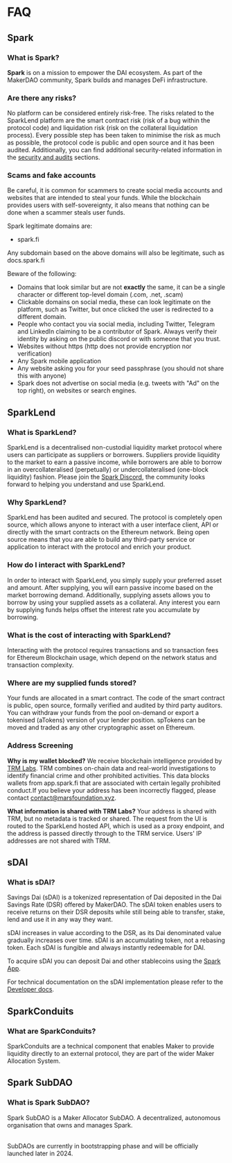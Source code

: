 # FAQ

## Spark

### What is Spark?

**Spark** is on a mission to empower the DAI ecosystem. As part of the MakerDAO community, Spark builds and manages DeFi infrastructure.

### Are there any risks?

No platform can be considered entirely risk-free. The risks related to the SparkLend platform are the smart contract risk (risk of a bug within the protocol code) and liquidation risk (risk on the collateral liquidation process). Every possible step has been taken to minimise the risk as much as possible, the protocol code is public and open source and it has been audited. Additionally, you can find additional security-related information in the [security and audits](https://devs.spark.fi/security-and-audits) sections.

### Scams and fake accounts

Be careful, it is common for scammers to create social media accounts and websites that are intended to steal your funds. While the blockchain provides users with self-sovereignty, it also means that nothing can be done when a scammer steals user funds.&#x20;



Spark legitimate domains are:

* spark.fi

Any subdomain based on the above domains will also be legitimate, such as docs.spark.fi



Beware of the following:

* Domains that look similar but are not **exactly** the same, it can be a single character or different top-level domain (.com, .net, .scam)
* Clickable domains on social media, these can look legitimate on the platform, such as Twitter, but once clicked the user is redirected to a different domain.
* People who contact you via social media, including Twitter, Telegram and LinkedIn claiming to be a contributor of Spark. Always verify their identity by asking on the public discord or with someone that you trust.
* Websites without https (http does not provide encryption nor verification)
* Any Spark mobile application
* Any website asking you for your seed passphrase (you should not share this with anyone)&#x20;
* Spark does not advertise on social media (e.g. tweets with "Ad" on the top right), on websites or search engines.

## SparkLend

### What is SparkLend?

SparkLend is a decentralised non-custodial liquidity market protocol where users can participate as suppliers or borrowers. Suppliers provide liquidity to the market to earn a passive income, while borrowers are able to borrow in an overcollateralised (perpetually) or undercollateralised (one-block liquidity) fashion. Please join the [Spark Discord](https://discord.gg/sparkdao), the community looks forward to helping you understand and use SparkLend.

### Why SparkLend?

SparkLend has been audited and secured. The protocol is completely open source, which allows anyone to interact with a user interface client, API or directly with the smart contracts on the Ethereum network. Being open source means that you are able to build any third-party service or application to interact with the protocol and enrich your product.

### How do I interact with SparkLend?

In order to interact with SparkLend, you simply supply your preferred asset and amount. After supplying, you will earn passive income based on the market borrowing demand. Additionally, supplying assets allows you to borrow by using your supplied assets as a collateral. Any interest you earn by supplying funds helps offset the interest rate you accumulate by borrowing.

### What is the cost of interacting with SparkLend?

Interacting with the protocol requires transactions and so transaction fees for Ethereum Blockchain usage, which depend on the network status and transaction complexity.

### Where are my supplied funds stored?

Your funds are allocated in a smart contract. The code of the smart contract is public, open source, formally verified and audited by third party auditors. You can withdraw your funds from the pool on-demand or export a tokenised (aTokens) version of your lender position. spTokens can be moved and traded as any other cryptographic asset on Ethereum.

### Address Screening

**Why is my wallet blocked?** We receive blockchain intelligence provided by [TRM Labs](https://www.trmlabs.com/). TRM combines on-chain data and real-world investigations to identify financial crime and other prohibited activities. This data blocks wallets from app.spark.fi that are associated with certain legally prohibited conduct.If you believe your address has been incorrectly flagged, please contact [contact@marsfoundation.xyz](mailto:contact@marsfoundation.xyz).

**What information is shared with TRM Labs?** Your address is shared with TRM, but no metadata is tracked or shared. The request from the UI is routed to the SparkLend hosted API, which is used as a proxy endpoint, and the address is passed directly through to the TRM service. Users' IP addresses are not shared with TRM.

## sDAI

### What is sDAI? <a href="#what-is-sdai" id="what-is-sdai"></a>

Savings Dai (sDAI) is a tokenized representation of Dai deposited in the Dai Savings Rate (DSR) offered by MakerDAO. The sDAI token enables users to receive returns on their DSR deposits while still being able to transfer, stake, lend and use it in any way they want.

sDAI increases in value according to the DSR, as its Dai denominated value gradually increases over time. sDAI is an accumulating token, not a rebasing token. Each sDAI is fungible and always instantly redeemable for DAI.

To acquire sDAI you can deposit Dai and other stablecoins using the [Spark App](spark-app/spark-app-user-guide/earning-dai-savings-rate.md).

For technical documentation on the sDAI implementation please refer to the [Developer docs](https://devs.spark.fi/sdai/technical-docs).

## SparkConduits

### What are SparkConduits?

SparkConduits are a technical component that enables Maker to provide liquidity directly to an external protocol, they are part of the wider Maker Allocation System.

## Spark SubDAO

### What is Spark SubDAO?

Spark SubDAO is a Maker Allocator SubDAO. A decentralized, autonomous organisation that owns and manages Spark.

\
SubDAOs are currently in bootstrapping phase and will be officially launched later in 2024.

